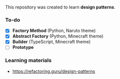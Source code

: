 This repository was created to learn **design patterns**.

### To-do

- [x] **Factory Method** (Python, Naruto theme)
- [x] **Abstract Factory** (Python, Minecraft theme)
- [x] **Builder** (TypeScript, Minecraft theme)
- [ ] **Prototype**

### Learning materials

- https://refactoring.guru/design-patterns
